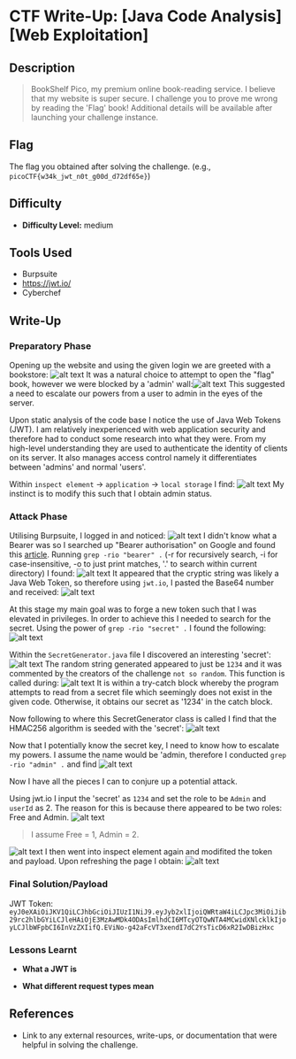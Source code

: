 # CTF Write-Up: [Java Code Analysis][Web Exploitation]

## Description
> BookShelf Pico, my premium online book-reading service.
I believe that my website is super secure. I challenge you to prove me wrong by reading the 'Flag' book!
Additional details will be available after launching your challenge instance.


## Flag
The flag you obtained after solving the challenge. (e.g., `picoCTF{w34k_jwt_n0t_g00d_d72df65e}`)

## Difficulty
- **Difficulty Level:** medium

## Tools Used
- Burpsuite
- https://jwt.io/
- Cyberchef

## Write-Up

### Preparatory Phase
Opening up the website and using the given login we are greeted with a bookstore: ![alt text](images/image.png)
It was a natural choice to attempt to open the "flag" book, however we were blocked by a 'admin' wall:![alt text](images/image-1.png) This suggested a need to escalate our powers from a user to admin in the eyes of the server. 

Upon static analysis of the code base I notice the use of Java Web Tokens (JWT). I am relatively inexperienced with web application security and therefore had to conduct some research into what they were. From my high-level understanding they are used to authenticate the identity of clients on its server. It also manages access control namely it differentiates between 'admins' and normal 'users'.

Within `inspect element` $\rightarrow$ `application` $\rightarrow$ `local storage` I find: ![alt text](images/image-10.png)
My instinct is to modify this such that I obtain admin status.

### Attack Phase
Utilising Burpsuite, I logged in and noticed:
![alt text](images/image-2.png)
I didn't know what a Bearer was so I searched up "Bearer authorisation" on Google and found this [article](#https://medium.com/@arunchaitanya/wtf-is-bearer-token-an-in-depth-explanation-60695b581928). Running `grep -rio "bearer" .` (-r for recursively search, -i for case-insensitive, -o to just print matches, '.' to search within current directory) I found: 
![alt text](images/image-3.png)
It appeared that the cryptic string was likely a Java Web Token, so therefore using `jwt.io`, I pasted the Base64 number and received: ![alt text](images/image-4.png)

At this stage my main goal was to forge a new token such that I was elevated in privileges. In order to achieve this I needed to search for the secret. Using the power of `grep -rio "secret" .` I found the following: ![alt text](images/image-5.png) 

Within the `SecretGenerator.java` file I discovered an interesting 'secret': ![alt text](images/image-6.png) The random string generated appeared to just be `1234` and it was commented by the creators of the challenge `not so random`. This function is called during: ![alt text](images/image-8.png)
It is within a try-catch block whereby the program attempts to read from a secret file which seemingly does not exist in the given code. Otherwise, it obtains our secret as '1234' in the catch block. 

Now following to where this SecretGenerator class is called I find that the HMAC256 algorithm is seeded with the 'secret': ![alt text](images/image-7.png)

Now that I potentially know the secret key, I need to know how to escalate my powers. I assume the name would be 'admin, therefore I conducted `grep -rio "admin" .` and find ![alt text](images/image-9.png)

Now I have all the pieces I can to conjure up a potential attack. 

Using jwt.io I input the 'secret' as `1234` and set the role to be `Admin` and `userId` as 2. The reason for this is because there appeared to be two roles: Free and Admin. 
![alt text](images/image-13.png)
> I assume Free = 1, Admin = 2.

![alt text](images/image-14.png)
I then went into inspect element again and modifited the token and payload. Upon refreshing the page I obtain: 
![alt text](images/image-12.png)
### Final Solution/Payload
JWT Token: `eyJ0eXAiOiJKV1QiLCJhbGciOiJIUzI1NiJ9.eyJyb2xlIjoiQWRtaW4iLCJpc3MiOiJib29rc2hlbGYiLCJleHAiOjE3MzAwMDk4ODAsImlhdCI6MTcyOTQwNTA4MCwidXNlcklkIjoyLCJlbWFpbCI6InVzZXIifQ.EViNo-g42aFcVT3xendI7dC2YsTicD6xR2IwDBizHxc`

### Lessons Learnt
- **What a JWT is**

- **What different request types mean**
## References
- Link to any external resources, write-ups, or documentation that were helpful in solving the challenge.

